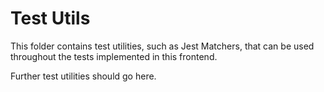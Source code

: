 # Test Utils
This folder contains test utilities, such as Jest Matchers,
that can be used throughout the tests implemented in this frontend.

Further test utilities should go here.
